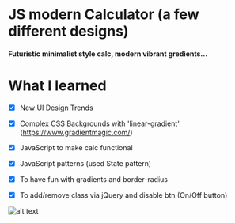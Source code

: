 # JS modern Calculator (a few different designs) 
#### Futuristic minimalist style calc, modern vibrant gredients...

# What I learned

 * [x] New UI Design Trends
 * [x] Complex CSS Backgrounds with 'linear-gradient' (https://www.gradientmagic.com/)
 * [x] JavaScript to make calc functional
 * [x] JavaScript patterns (used State pattern)
 * [x] To have fun with gradients and border-radius
 * [x] To add/remove class via jQuery and disable btn (On/Off button)


![alt text]()
